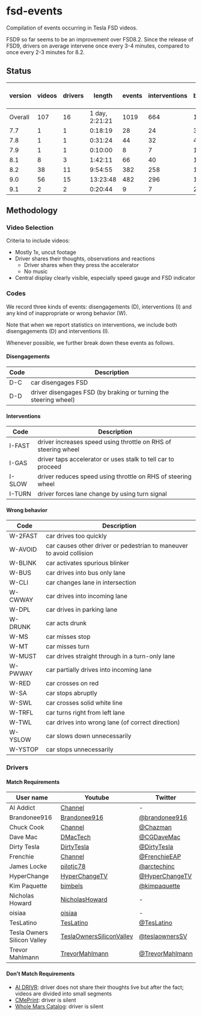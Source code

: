# fsd-events

Compilation of events occurring in Tesla FSD videos.

FSD9 so far seems to be an improvement over FSD8.2. Since the release of FSD9, drivers on average intervene once every 3-4 minutes, compared to once every 2-3 minutes for 8.2.

## Status

version | videos | drivers | length | events | interventions | time between events | time between interventions
--- | --- | --- | --- | --- | --- | --- | --- 
Overall | 107 | 16 | 1 day, 2:21:21 | 1019 | 664 | 1m33s | 2m22s
7.7 | 1 | 1 | 0:18:19 | 28 | 24 | 39s | 45s
7.8 | 1 | 1 | 0:31:24 | 44 | 32 | 42s | 58s
7.9 | 1 | 1 | 0:10:00 | 8 | 7 | 1m15s | 1m25s
8.1 | 8 | 3 | 1:42:11 | 66 | 40 | 1m32s | 2m33s
8.2 | 38 | 11 | 9:54:55 | 382 | 258 | 1m33s | 2m18s
9.0 | 56 | 15 | 13:23:48 | 482 | 296 | 1m40s | 2m42s
9.1 | 2 | 2 | 0:20:44 | 9 | 7 | 2m18s | 2m57s

## Methodology

### Video Selection

Criteria to include videos:
- Mostly 1x, uncut footage
- Driver shares their thoughts, observations and reactions
    - Driver shares when they press the accelerator
    - No music
- Central display clearly visible, especially speed gauge and FSD indicator

### Codes

We record three kinds of events: disengagements (D), interventions (I) and any kind of
inappropriate or wrong behavior (W).

Note that when we report statistics on interventions, we include both disengagements (D) and interventions (I).

Whenever possible, we further break down these events as follows.

#### Disengagements

Code | Description
--- | ---
D-C | car disengages FSD
D-D | driver disengages FSD (by braking or turning the steering wheel)

#### Interventions

Code | Description
--- | ---
I-FAST | driver increases speed using throttle on RHS of steering wheel
I-GAS | driver taps accelerator or uses stalk to tell car to proceed
I-SLOW | driver reduces speed using throttle on RHS of steering wheel
I-TURN | driver forces lane change by using turn signal

#### Wrong behavior

Code | Description
--- | ---
W-2FAST | car drives too quickly
W-AVOID | car causes other driver or pedestrian to maneuver to avoid collision
W-BLINK | car activates spurious blinker
W-BUS | car drives into bus only lane
W-CLI | car changes lane in intersection
W-CWWAY | car drives into incoming lane
W-DPL | car drives in parking lane
W-DRUNK | car acts drunk
W-MS | car misses stop
W-MT | car misses turn
W-MUST | car drives straight through in a turn-only lane
W-PWWAY | car partially drives into incoming lane
W-RED | car crosses on red
W-SA | car stops abruptly
W-SWL | car crosses solid white line
W-TRFL | car turns right from left lane
W-TWL | car drives into wrong lane (of correct direction)
W-YSLOW | car slows down unnecessarily
W-YSTOP | car stops unnecessarily

### Drivers

#### Match Requirements

User name | Youtube | Twitter
--- | --- | ---
AI Addict | [Channel](https://www.youtube.com/channel/UCnSt1nfVXyTyMbKhk-IaTJw/about) | -
Brandonee916 | [Brandonee916](https://www.youtube.com/c/Brandonee916/about) | [@brandonee916](https://twitter.com/brandonee916)
Chuck Cook | [Channel](https://www.youtube.com/channel/UCwdbsDtaMAh6QXvcbp08YzQ/about) | [@Chazman](https://twitter.com/chazman)
Dave Mac | [DMacTech](https://www.youtube.com/c/DMacTech/about) | [@CGDaveMac](https://twitter.com/CGDaveMac)
Dirty Tesla | [DirtyTesla](https://www.youtube.com/c/DirtyTesla/about) | [@DirtyTesla](https://twitter.com/DirtyTesla)
Frenchie | [Channel](https://www.youtube.com/channel/UCt8fkjhFgywzLGLVIz7Z7-g/about) | [@FrenchieEAP](https://twitter.com/FrenchieEAP)
James Locke | [pilotjc78](https://www.youtube.com/user/pilotjc78) | [@arctechinc](https://twitter.com/arctechinc)
HyperChange | [HyperChangeTV](https://www.youtube.com/c/HyperChangeTV/about) | [@HyperChangeTV](https://twitter.com/hyperchangetv)
Kim Paquette| [bimbels](https://www.youtube.com/user/bimbels/about) | [@kimpaquette](https://twitter.com/kimpaquette)
Nicholas Howard | [NicholasHoward](https://www.youtube.com/c/NicholasHoward/about) | -
oisiaa | [oisiaa](https://www.youtube.com/user/oisiaa/about) | -
TesLatino | [TesLatino](https://www.youtube.com/c/TesLatino/about) | [@TesLatino](https://twitter.com/TesLatino)
Tesla Owners Silicon Valley | [TeslaOwnersSiliconValley](https://www.youtube.com/c/TeslaOwnersSiliconValley/about) | [@teslaownersSV](https://twitter.com/teslaownersSV)
Trevor Mahlmann | [TrevorMahlmann](https://www.youtube.com/c/TrevorMahlmann/about) | [@TrevorMahlmann](https://twitter.com/TrevorMahlmann)

#### Don't Match Requirements

- [AI DRIVR](https://www.youtube.com/c/AIDRIVR/about): driver does not share their thoughts live but after the fact; videos are divided into small segments
- [CMePrint](https://www.youtube.com/c/CMePrint/about): driver is silent
- [Whole Mars Catalog](https://www.youtube.com/c/WholeMarsCatalog/about): driver is silent
